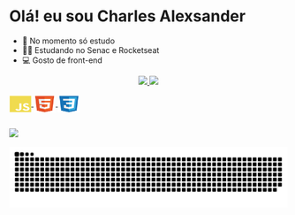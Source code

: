 # Olá! eu sou Charles Alexsander

- 🔭 No momento só estudo
- 🧑‍🎓 Estudando no Senac e Rocketseat
- 💻 Gosto de front-end


<div align="center">
  <a href="https://github.com/Chdias3">
  <img height="180em" src="https://github-readme-stats.vercel.app/api?username=chdias3&show_icons=true&theme=dark&include_all_commits=true&count_private=true"/>
  <img height="180em" src="https://github-readme-stats.vercel.app/api/top-langs/?username=chdias3&layout=compact&langs_count=7&theme=dark"/>
    
</div>
  <div style="display: inline_block"><br>
  <img align="center" alt="Rafa-Js" height="30" width="40" src="https://raw.githubusercontent.com/devicons/devicon/master/icons/javascript/javascript-plain.svg">
  <img align="center" alt="Rafa-HTML" height="30" width="40" src="https://raw.githubusercontent.com/devicons/devicon/master/icons/html5/html5-original.svg">
  <img align="center" alt="Rafa-CSS" height="30" width="40" src="https://raw.githubusercontent.com/devicons/devicon/master/icons/css3/css3-original.svg">
</div>
  
  ##
  
 <div> 
  <a href="https://instagram.com/charlesdias81" target="_blank"><img src="https://img.shields.io/badge/-Instagram-%23E4405F?style=for-the-badge&logo=instagram&logoColor=white" target="_blank"></a>
</div>

![Snake animation](https://github.com/chdias3/chdias3/blob/output/github-contribution-grid-snake.svg)
